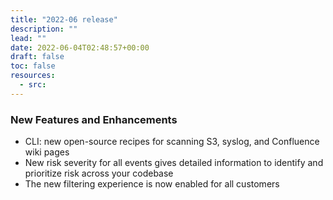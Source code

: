 ```yaml
---
title: "2022-06 release"
description: ""
lead: ""
date: 2022-06-04T02:48:57+00:00
draft: false
toc: false
resources:
  - src:
---
```


### New Features and Enhancements

- CLI: new open-source recipes for scanning S3, syslog, and Confluence wiki pages
- New risk severity for all events gives detailed information to identify and prioritize risk across your codebase
- The new filtering experience is now enabled for all customers
